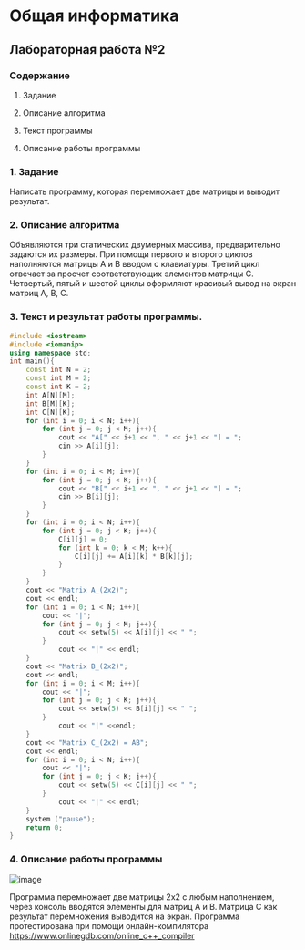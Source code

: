 # Общая информатика

## Лабораторная работа №2

### Содержание

1. Задание

2. Описание алгоритма

3. Текст программы

4. Описание работы программы

### 1. Задание

Написать программу, которая перемножает две матрицы и выводит результат.

### 2. Описание алгоритма

Объявляются три статических двумерных массива, предварительно задаются их размеры. При помощи первого и второго циклов наполняются матрицы A и B вводом с клавиатуры. Третий цикл отвечает за просчет соответствующих элементов матрицы C. Четвертый, пятый и шестой циклы оформляют красивый вывод на экран матриц A, B, C.

### 3. Текст и результат работы программы.

```c++
#include <iostream>
#include <iomanip>
using namespace std; 
int main(){
	const int N = 2;
	const int M = 2;
	const int K = 2;
	int A[N][M];
	int B[M][K];
	int C[N][K];
	for (int i = 0; i < N; i++){
		for (int j = 0; j < M; j++){
			cout << "A[" << i+1 << ", " << j+1 << "] = ";
			cin >> A[i][j];
		}
	}
	for (int i = 0; i < M; i++){
		for (int j = 0; j < K; j++){
			cout << "B[" << i+1 << ", " << j+1 << "] = ";
			cin >> B[i][j];
		}
	}
	for (int i = 0; i < N; i++){
		for (int j = 0; j < K; j++){
			C[i][j] = 0;
			for (int k = 0; k < M; k++){
				C[i][j] += A[i][k] * B[k][j]; 
			}
		}
	}
	cout << "Matrix A_(2x2)";
	cout << endl;
	for (int i = 0; i < N; i++){
		cout << "|";
		for (int j = 0; j < M; j++){ 
			cout << setw(5) << A[i][j] << " ";
		}
			cout << "|" << endl;
	}
	cout << "Matrix B_(2x2)";
	cout << endl;
	for (int i = 0; i < M; i++){
		cout << "|";
		for (int j = 0; j < K; j++){ 
			cout << setw(5) << B[i][j] << " ";
		}
			cout << "|" <<endl;
	}
	cout << "Matrix C_(2x2) = AB";
	cout << endl;
	for (int i = 0; i < N; i++){
		cout << "|";
		for (int j = 0; j < K; j++){ 
			cout << setw(5) << C[i][j] << " ";
		}
			cout << "|" << endl;
	}
	system ("pause");
	return 0;
}
```

### 4. Описание работы программы

![image](https://user-images.githubusercontent.com/100377672/172985766-8a99bd9f-a539-4468-be91-499500a34854.png)

Программа перемножает две матрицы 2х2 с любым наполнением, через консоль вводятся элементы для матриц A и B. Матрица C как результат перемножения выводится на экран.
Программа протестирована при помощи онлайн-компилятора https://www.onlinegdb.com/online_c++_compiler
